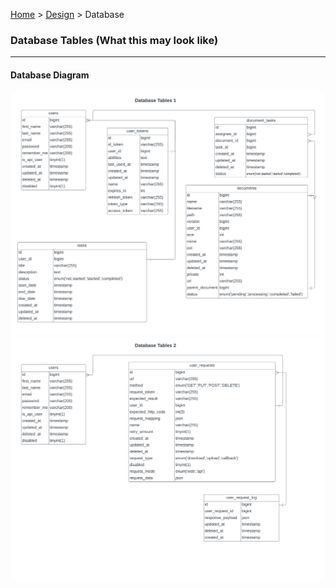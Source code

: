 [Home](../readme.md) > [Design](design.md) > Database

### Database Tables (What this may look like)

---

#### Database Diagram

![Database Diagram 1](./images/database_tables_1.png)
![Database Diagram 2](./images/database_tables_2.png)

